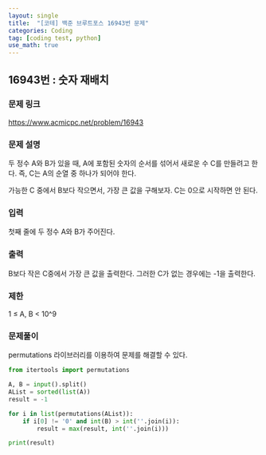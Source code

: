 ```yaml
---
layout: single
title:  "[코테] 백준 브루트포스 16943번 문제"
categories: Coding
tag: [coding test, python]
use_math: true
---
```


## 16943번 : 숫자 재배치
### 문제 링크
<https://www.acmicpc.net/problem/16943>

### 문제 설명
두 정수 A와 B가 있을 때, A에 포함된 숫자의 순서를 섞어서 새로운 수 C를 만들려고 한다. 즉, C는 A의 순열 중 하나가 되어야 한다. 

가능한 C 중에서 B보다 작으면서, 가장 큰 값을 구해보자. C는 0으로 시작하면 안 된다.

### 입력
첫째 줄에 두 정수 A와 B가 주어진다.

### 출력
B보다 작은 C중에서 가장 큰 값을 출력한다. 그러한 C가 없는 경우에는 -1을 출력한다.

### 제한
1 ≤ A, B < 10^9

### 문제풀이
permutations 라이브러리를 이용하여 문제를 해결할 수 있다.


```python
from itertools import permutations

A, B = input().split()
AList = sorted(list(A))
result = -1

for i in list(permutations(AList)):
    if i[0] != '0' and int(B) > int(''.join(i)):
        result = max(result, int(''.join(i)))

print(result)
```
